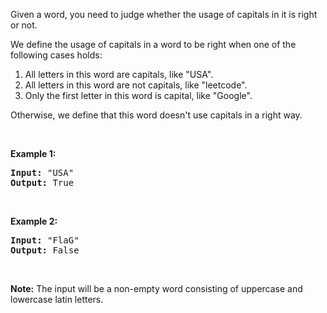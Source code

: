 <div><p>Given a word, you need to judge whether the usage of capitals in it is right or not.</p>

<p>We define the usage of capitals in a word to be right when one of the following cases holds:</p>

<ol>
	<li>All letters in this word are capitals, like "USA".</li>
	<li>All letters in this word are not capitals, like "leetcode".</li>
	<li>Only the first letter in this word is capital, like "Google".</li>
</ol>
Otherwise, we define that this word doesn't use capitals in a right way.

<p>&nbsp;</p>

<p><b>Example 1:</b></p>

<pre><b>Input:</b> "USA"
<b>Output:</b> True
</pre>

<p>&nbsp;</p>

<p><b>Example 2:</b></p>

<pre><b>Input:</b> "FlaG"
<b>Output:</b> False
</pre>

<p>&nbsp;</p>

<p><b>Note:</b> The input will be a non-empty word consisting of uppercase and lowercase latin letters.</p>
</div>